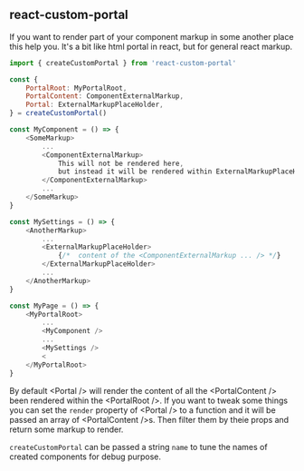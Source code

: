 ## react-custom-portal

If you want to render part of your component markup in some another place this help you.
It's a bit like html portal in react, but for general react markup.

```js
import { createCustomPortal } from 'react-custom-portal'

const {
	PortalRoot: MyPortalRoot,
	PortalContent: ComponentExternalMarkup,
	Portal: ExternalMarkupPlaceHolder,
} = createCustomPortal()

const MyComponent = () => {
	<SomeMarkup>
		...
		<ComponentExternalMarkup>
			This will not be rendered here,
			but instead it will be rendered within ExternalMarkupPlaceHolder
		</ComponentExternalMarkup>
		...
	</SomeMarkup>
}

const MySettings = () => {
	<AnotherMarkup>
		...
		<ExternalMarkupPlaceHolder>
			{/*  content of the <ComponentExternalMarkup ... /> */}
		</ExternalMarkupPlaceHolder>
		...
	</AnotherMarkup>
}

const MyPage = () => {
	<MyPortalRoot>
		...
		<MyComponent />
		...
		<MySettings />
		<
	</MyPortalRoot>
}

```

By default &lt;Portal /> will render the content of  all the &lt;PortalContent />  been rendered within the &lt;PortalRoot />. If you want to tweak some things you can set the `render` property of &lt;Portal /> to a function and it will be passed an array of &lt;PortalContent />s. Then filter them by theie props and return some markup to render.

`createCustomPortal` can be passed a string `name` to tune the names of created components for debug purpose.
